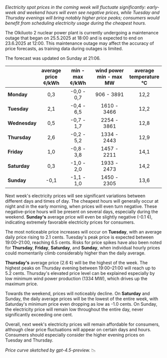 *Electricity spot prices in the coming week will fluctuate significantly: early-week and weekend hours will even see negative prices, while Tuesday and Thursday evenings will bring notably higher price peaks; consumers would benefit from scheduling electricity usage during the cheapest hours.*

The Olkiluoto 2 nuclear power plant is currently undergoing a maintenance outage that began on 25.5.2025 at 18:00 and is expected to end on 23.6.2025 at 12:00. This maintenance outage may affect the accuracy of price forecasts, as training data during outages is limited.

The forecast was updated on Sunday at 21:06.

|             | average<br>price<br>¢/kWh | min - max<br>¢/kWh | wind power<br>min - max<br>MW | average<br>temperature<br>°C |
|:------------|:-------------------------:|:-------------------:|:-----------------------------:|:---------------------------:|
| **Monday**      |           0,3             |     -0,0 - 0,7      |          906 - 3891          |             12,2            |
| **Tuesday**     |           2,1             |     -0,4 - 6,5      |         1610 - 3466          |             12,2            |
| **Wednesday**   |           0,5             |     -0,7 - 1,7      |         2254 - 3861          |             12,8            |
| **Thursday**    |           2,6             |     -0,2 - 5,2      |         1334 - 2443          |             12,9            |
| **Friday**      |           1,0             |     -0,8 - 3,8      |         1457 - 2211          |             14,1            |
| **Saturday**    |           0,3             |     -1,0 - 2,0      |         1933 - 2473          |             14,2            |
| **Sunday**      |          -0,1             |     -1,1 - 1,0      |         1450 - 2305          |             13,6            |

Next week's electricity prices will see significant variations between different days and times of day. The cheapest hours will generally occur at night and in the early morning, when prices will even turn negative. These negative-price hours will be present on several days, especially during the weekend. **Sunday's** average price will even be slightly negative (-0.1 ¢), indicating extremely favorable electricity prices for consumers.

The most noticeable price increases will occur on **Tuesday**, with an average daily price rising to 2.1 cents. Tuesday's peak price is expected between 19:00–21:00, reaching 6.5 cents. Risks for price spikes have also been noted for **Thursday**, **Friday**, **Saturday**, and **Sunday**, when individual hourly prices could momentarily climb considerably higher than the daily average.

**Thursday's** average price (2.6 ¢) will be the highest of the week. The highest peaks on Thursday evening between 19:00–21:00 will reach up to 5.2 cents. Thursday's elevated price level can be explained especially by low minimum wind power production (1334 MW), which drives up the maximum price.

Towards the weekend, prices will noticeably decline. On **Saturday** and Sunday, the daily average prices will be the lowest of the entire week, with Saturday's minimum price even dropping as low as -1.0 cents. On Sunday, the electricity price will remain low throughout the entire day, never significantly exceeding one cent.

Overall, next week's electricity prices will remain affordable for consumers, although clear price fluctuations will appear on certain days and hours. Consumers should especially consider the higher evening prices on Tuesday and Thursday.

*Price curve sketched by gpt-4.5-preview.* 📉
